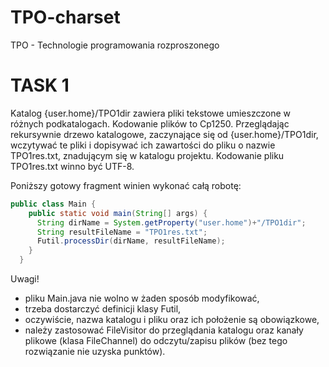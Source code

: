 # TPO-charset
TPO - Technologie programowania rozproszonego

# TASK 1

Katalog {user.home}/TPO1dir zawiera pliki tekstowe umieszczone w różnych podkatalogach. Kodowanie plików to Cp1250. Przeglądając rekursywnie drzewo katalogowe, zaczynające się od {user.home}/TPO1dir, wczytywać te pliki i dopisywać ich zawartości do pliku o nazwie TPO1res.txt, znadującym się w katalogu projektu. Kodowanie pliku TPO1res.txt winno być UTF-8.

Poniższy gotowy fragment winien wykonać całą robotę:

```java
public class Main {
    public static void main(String[] args) {
      String dirName = System.getProperty("user.home")+"/TPO1dir";
      String resultFileName = "TPO1res.txt";
      Futil.processDir(dirName, resultFileName);
    }
  }
```

Uwagi!
* pliku Main.java nie wolno w żaden sposób modyfikować,
* trzeba dostarczyć definicji klasy Futil,
* oczywiście, nazwa katalogu i pliku oraz ich położenie są obowiązkowe,
* należy zastosować FileVisitor do przeglądania katalogu oraz kanały plikowe (klasa FileChannel) do odczytu/zapisu plików (bez tego rozwiązanie nie uzyska punktów).
